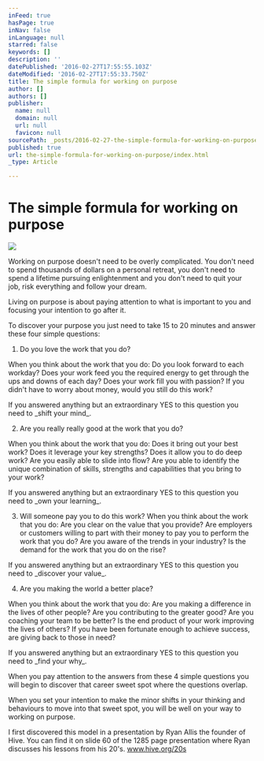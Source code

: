 ```yaml
---
inFeed: true
hasPage: true
inNav: false
inLanguage: null
starred: false
keywords: []
description: ''
datePublished: '2016-02-27T17:55:55.103Z'
dateModified: '2016-02-27T17:55:33.750Z'
title: The simple formula for working on purpose
author: []
authors: []
publisher:
  name: null
  domain: null
  url: null
  favicon: null
sourcePath: _posts/2016-02-27-the-simple-formula-for-working-on-purpose.md
published: true
url: the-simple-formula-for-working-on-purpose/index.html
_type: Article

---
```

# The simple formula for working on purpose
![](https://the-grid-user-content.s3-us-west-2.amazonaws.com/4677e3e6-29e5-459f-8207-411b4eee68c0.png)

Working on purpose doesn't need to be overly complicated. You don't need to spend thousands of dollars on a personal retreat, you don't need to spend a lifetime pursuing enlightenment and you don't need to quit your job, risk everything and follow your dream.

Living on purpose is about paying attention to what is important to you and focusing your intention to go after it.

To discover your purpose you just need to take 15 to 20 minutes and answer these four simple questions: 

1) Do you love the work that you do?

When you think about the work that you do: Do you look forward to each workday? Does your work feed you the required energy to get through the ups and downs of each day? Does your work fill you with passion? If you didn't have to worry about money, would you still do this work?

If you answered anything but an extraordinary YES to this question you need to \_shift your mind\_.

2) Are you really really good at the work that you do?

When you think about the work that you do: Does it bring out your best work? Does it leverage your key strengths? Does it allow you to do deep work? Are you easily able to slide into flow? Are you able to identify the unique combination of skills, strengths and capabilities that you bring to your work?

If you answered anything but an extraordinary YES to this question you need to \_own your learning\_.

3) Will someone pay you to do this work? 
When you think about the work that you do: Are you clear on the value that you provide? Are employers or customers willing to part with their money to pay you to perform the work that you do? Are you aware of the trends in your industry? Is the demand for the work that you do on the rise?

If you answered anything but an extraordinary YES to this question you need to \_discover your value\_.

4) Are you making the world a better place?

When you think about the work that you do: Are you making a difference in the lives of other people? Are you contributing to the greater good? Are you coaching your team to be better? Is the end product of your work improving the lives of others? If you have been fortunate enough to achieve success, are giving back to those in need?

If you answered anything but an extraordinary YES to this question you need to \_find your why\_.

When you pay attention to the answers from these 4 simple questions you will begin to discover that career sweet spot where the questions overlap. 

When you set your intention to make the minor shifts in your thinking and behaviours to move into that sweet spot, you will be well on your way to working on purpose.

I first discovered this model in a presentation by Ryan Allis the founder of Hive. You can find it on slide 60 of the 1285 page presentation where Ryan discusses his lessons from his 20's.
www.hive.org/20s